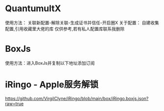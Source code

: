 # QuantumultX
使用方法：
关联新配置-解除关联-生成证书并信任-开启圈X
关于配置：
自建收集配置,引用收藏里大佬的库
仅供参考,若有私人配置库联系我删除
# BoxJs
使用方法：进入BoxJs并复制以下地址添加订阅
# iRingo - Apple服务解锁
https://github.com/VirgilClyne/iRingo/blob/main/box/iRingo.boxjs.json?raw=true
